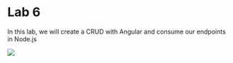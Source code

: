 # Lab 6

In this lab, we will create a CRUD with Angular and consume our endpoints in Node.js

![](https://cdn11.bigcommerce.com/s-10c6f/images/stencil/1280x1280/products/3836/7255/FS72927-24__72706.1523053136.jpg)
